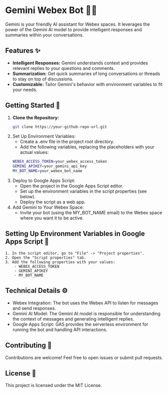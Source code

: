 # Gemini Webex Bot 🤖💬

Gemini is your friendly AI assistant for Webex spaces. It leverages the power of the Gemini AI model to provide intelligent responses and summaries within your conversations.

## Features ✨

* **Intelligent Responses:** Gemini understands context and provides relevant replies to your questions and comments.
* **Summarization:** Get quick summaries of long conversations or threads to stay on top of discussions.
* **Customizable:** Tailor Gemini's behavior with environment variables to fit your needs.

## Getting Started 🚀

1. **Clone the Repository:**
   ```bash
   git clone https://your-github-repo-url.git
   ```
2. Set Up Environment Variables:
    - Create a .env file in the project root directory.
    - Add the following variables, replacing the placeholders with your actual values:
    ```bash
    WEBEX_ACCESS_TOKEN=your_webex_access_token
    GEMINI_APIKEY=your_gemini_api_key
    MY_BOT_NAME=your_webex_bot_name
    ```
3. Deploy to Google Apps Script:
    - Open the project in the Google Apps Script editor.
    - Set up the environment variables in the script properties (see below).
    - Deploy the script as a web app.
4. Add Gemini to Your Webex Space:
    - Invite your bot (using the MY_BOT_NAME email) to the Webex space where you want it to be active.

## Setting Up Environment Variables in Google Apps Script 🔧
    1. In the script editor, go to "File" -> "Project properties".
    2. Open the "Script properties" tab.
    3. Add the following properties with your values:
        - WEBEX_ACCESS_TOKEN
        - GEMINI_APIKEY
        - MY_BOT_NAME

## Technical Details ⚙️
- Webex Integration: The bot uses the Webex API to listen for messages and send responses.
- Gemini AI Model: The Gemini AI model is responsible for understanding the context of messages and generating intelligent replies.
- Google Apps Script: GAS provides the serverless environment for running the bot and handling API interactions.

## Contributing 🤝
Contributions are welcome! Feel free to open issues or submit pull requests.

## License 📄
This project is licensed under the MIT License.